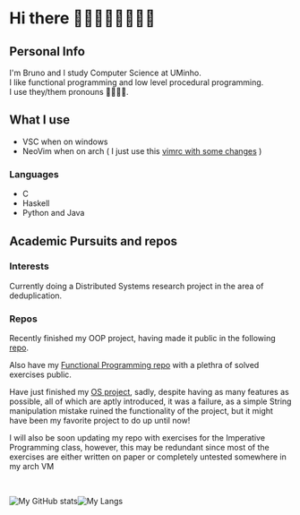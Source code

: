 # Hi there 👋:sparkles::blush::rainbow_flag::transgender_flag::sparkles:

## Personal Info

I'm Bruno and I study Computer Science at UMinho. <br/>
I like functional programming and low level procedural programming.<br/>
I use they/them pronouns 🏳️‍🌈:transgender_flag:.

## What I use

* VSC when on windows
* NeoVim when on arch ( I just use this [vimrc with some changes](https://gist.github.com/jdah/4b4d98c2ced36eb07b017c4ae2c94bab) )

### Languages

* C
* Haskell
* Python and Java

## Academic Pursuits and repos

### Interests
Currently doing a Distributed Systems research project in the area of deduplication.

### Repos
Recently finished my OOP project, having made it public in the following [repo](https://github.com/greybrunix/Projeto_POO).

Also have my [Functional Programming repo](https://github.com/greybrunix/pf2022) with a plethra of solved exercises public.

Have just finished my [OS project](https://github.com/greybrunix/Projeto_SO), sadly, despite having as many features as possible, all of which are aptly introduced, it was a failure, as a simple String manipulation mistake ruined the functionality of the project, but it might have been my favorite project to do up until now!

I will also be soon updating my repo with exercises for the Imperative Programming class, however, this may be redundant since most of the exercises are either written on paper or completely untested somewhere in my arch VM

<br/>

![My GitHub stats](https://github-readme-stats.vercel.app/api?username=greybrunix&hide=prs,issues,contribs&count_private=true&show_icons=true&theme=gruvbox)![My Langs](https://github-readme-stats.vercel.app/api/top-langs/?username=greybrunix&layout=compact&langs_count=10&theme=gruvbox&hide=vim,cpp,java)

